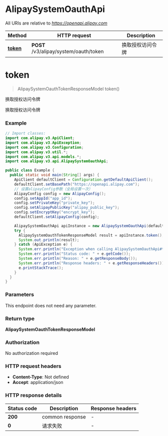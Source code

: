 # AlipaySystemOauthApi

All URIs are relative to *https://openapi.alipay.com*

| Method | HTTP request | Description |
|------------- | ------------- | -------------|
| [**token**](AlipaySystemOauthApi.md#token) | **POST** /v3/alipay/system/oauth/token | 换取授权访问令牌 |


<a name="token"></a>
# **token**
> AlipaySystemOauthTokenResponseModel token()

换取授权访问令牌

换取授权访问令牌

### Example
```java
// Import classes:
import com.alipay.v3.ApiClient;
import com.alipay.v3.ApiException;
import com.alipay.v3.Configuration;
import com.alipay.v3.util.*;
import com.alipay.v3.api.models.*;
import com.alipay.v3.api.AlipaySystemOauthApi;

public class Example {
  public static void main(String[] args) {
    ApiClient defaultClient = Configuration.getDefaultApiClient();
    defaultClient.setBasePath("https://openapi.alipay.com");
    // 设置alipayConfig参数（全局设置一次）
    AlipayConfig config = new AlipayConfig();
    config.setAppId("app_id");
    config.setPrivateKey("private_key");
    config.setAlipayPublicKey("alipay_public_key");
    config.setEncryptKey("encrypt_key");
    defaultClient.setAlipayConfig(config);

    AlipaySystemOauthApi apiInstance = new AlipaySystemOauthApi(defaultClient);
    try {
      AlipaySystemOauthTokenResponseModel result = apiInstance.token();
      System.out.println(result);
    } catch (ApiException e) {
      System.err.println("Exception when calling AlipaySystemOauthApi#token");
      System.err.println("Status code: " + e.getCode());
      System.err.println("Reason: " + e.getResponseBody());
      System.err.println("Response headers: " + e.getResponseHeaders());
      e.printStackTrace();
    }
  }
}
```

### Parameters
This endpoint does not need any parameter.

### Return type

**AlipaySystemOauthTokenResponseModel**

### Authorization

No authorization required

### HTTP request headers

 - **Content-Type**: Not defined
 - **Accept**: application/json

### HTTP response details
| Status code | Description | Response headers |
|-------------|-------------|------------------|
| **200** | common response |  -  |
| **0** | 请求失败 |  -  |

